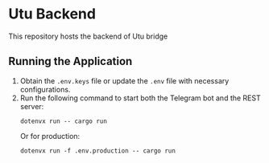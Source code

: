 # Utu Backend

This repository hosts the backend of Utu bridge

## Running the Application

1. Obtain the `.env.keys` file or update the `.env` file with necessary configurations.
2. Run the following command to start both the Telegram bot and the REST server:
   ```
   dotenvx run -- cargo run
   ```
   Or for production:
   ```
   dotenvx run -f .env.production -- cargo run
   ```
